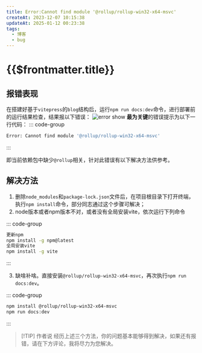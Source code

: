 ```yaml
---
title: Error:Cannot find module '@rollup/rollup-win32-x64-msvc'
createAt: 2023-12-07 10:15:38
updateAt: 2025-01-12 00:23:38
tags:
  - 博客
  - bug
---
```

# {{$frontmatter.title}}

## 报错表现
在搭建好基于`vitepress`的`blog`结构后，运行`npm run docs:dev`命令，进行部署前的运行结果检查，结果报以下错误：
![error show](/blog/tech_skills/error_show.png)
**最为关键**的错误提示为以下一行代码：
::: code-group
```sh
Error: Cannot find module '@rollup/rollup-win32-x64-msvc'
```
:::

即当前依赖包中缺少`@rollup`相关，针对此错误有以下解决方法供参考。
## 解决方法
1. 删除`node_modules`和`package-lock.json`文件后，在项目根目录下打开终端，执行`npm install`命令，部分同志通过这个步骤可解决；
2. node版本或者npm版本不对，或者没有全局安装vite，依次运行下列命令

::: code-group
```sh
更新npm
npm install -g npm@latest
全局安装vite
npm install -g vite
```
:::

3. 缺啥补啥。直接安装`@rollup/rollup-win32-x64-msvc`，再次执行`npm run docs:dev`。

::: code-group
```sh
npm install @rollup/rollup-win32-x64-msvc
npm run docs:dev
```
:::

> [!TIP] 作者说
> 经历上述三个方法，你的问题基本能够得到解决，如果还有报错，请在下方评论，我将尽力为您解决。